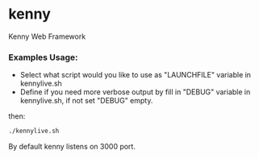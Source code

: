 # kenny
Kenny Web Framework

### Examples Usage:
* Select what script would you like to use as "LAUNCHFILE" variable in kennylive.sh
* Define if you need more verbose output by fill in "DEBUG" variable in kennylive.sh, if not set "DEBUG" empty.

then:
```bash
./kennylive.sh
```
By default kenny listens on 3000 port.
